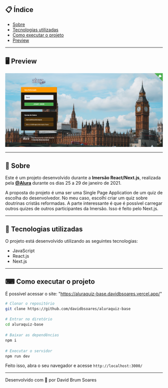 ## 📋 Índice

- [Sobre](#-Sobre)
- [Tecnologias utilizadas](#-Tecnologias-utilizadas)
- [Como executar o projeto](#-Como-executar-o-projeto)
- [Preview](#-Preview)

---

## 🖥 Preview 
  
  ![](/public/assets/index.png)
  

---

## 📖 Sobre 

Este é um projeto desenvolvido durante a **Imersão React/Next.js**, realizada pela **[@Alura](https://www.alura.com.br)** durante os dias 25 a 29 de janeiro de 2021.

A proposta do projeto é uma ser uma Single Page Application de um quiz de escolha do desenvolvedor. No meu caso, escolhi criar um quiz sobre doutrinas cristãs reformadas. A parte interessante é que é possível carregar outros quizes de outros participantes da Imersão. Isso é feito pelo Next.js.

--- 

## 🚀 Tecnologias utilizadas

O projeto está desenvolvido utilizando as seguintes tecnologias:

- JavaScript
- React.js
- Next.js

--- 

## ⌨ Como executar o projeto


É possível acessar o site: "https://aluraquiz-base.davidbsoares.vercel.app/"

```bash
# Clonar o repositório
git clone https://github.com/davidbsoares/aluraquiz-base

# Entrar no diretório
cd aluraquiz-base

# Baixar as dependências
npm i

# Executar o servidor
npm run dev
```

Feito isso, abra o seu navegador e acesse `http://localhost:3000/`

---


Desenvolvido com 💜 por David Brum Soares
